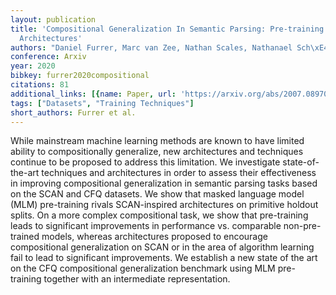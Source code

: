 ```yaml
---
layout: publication
title: 'Compositional Generalization In Semantic Parsing: Pre-training Vs. Specialized
  Architectures'
authors: "Daniel Furrer, Marc van Zee, Nathan Scales, Nathanael Sch\xE4rli"
conference: Arxiv
year: 2020
bibkey: furrer2020compositional
citations: 81
additional_links: [{name: Paper, url: 'https://arxiv.org/abs/2007.08970'}]
tags: ["Datasets", "Training Techniques"]
short_authors: Furrer et al.
---
```

While mainstream machine learning methods are known to have limited ability
to compositionally generalize, new architectures and techniques continue to be
proposed to address this limitation. We investigate state-of-the-art techniques
and architectures in order to assess their effectiveness in improving
compositional generalization in semantic parsing tasks based on the SCAN and
CFQ datasets. We show that masked language model (MLM) pre-training rivals
SCAN-inspired architectures on primitive holdout splits. On a more complex
compositional task, we show that pre-training leads to significant improvements
in performance vs. comparable non-pre-trained models, whereas architectures
proposed to encourage compositional generalization on SCAN or in the area of
algorithm learning fail to lead to significant improvements. We establish a new
state of the art on the CFQ compositional generalization benchmark using MLM
pre-training together with an intermediate representation.
